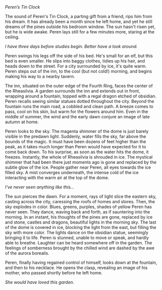 _Peren’s Tin Clock_

The sound of Peren's Tin Clock, a parting gift from a friend, rips him from his dream. It has already been a month since he left home, and yet he still dreams of the pines outside his bedroom window. The sun hasn't risen yet, but he is wide awake. Peren lays still for a few minutes more, staring at the ceiling.

_I have three days before studies begin. Better have a look around._

Peren swings his legs off the side of his bed. He's small for an elf, but this bed is even smaller. He slips into baggy clothes, tidies up his hair, and heads down to the street. For a city surrounded by ice, it's quite warm. Peren steps out of the inn, to the cool (but not cold!) morning, and begins making his way to a nearby tavern.

The inn, situated on the outer edge of the Fourth Ring, faces the center of the Rheasilvia. A garden surrounds the inn and extends out in front, wrapping around a fountain, topped with a regal dragon etched of obsidian. Peren recalls seeing similar statues dotted throughout the city. Beyond the fountain runs the main road, a cobbled and clean path. A breeze comes to pass, cool on his skin, but warm for the flowers around him. Even in the middle of summer, the wind and the early dawn conjure an image of late autumn at home.

Peren looks to the sky. The magenta shimmer of the dome is just barely visible in the predawn light. Suddenly, water fills the sky, far above the bounds of the magic. It must have been dozens of feet higher than the peak, as it takes much longer than Peren would have expected for it to come back down. To his surprise, as soon as the water hits the dome, it freezes. Instantly, the whole of Rheasilvia is shrouded in ice. The mystical shimmer that had been there just moments ago is gone and replaced by the subtle glow of the ice. People gather near Peren, all eyes towards the ice filled sky. A mist converges underneath, the intense cold of the ice interacting with the warm air at the top of the dome.

_I've never seen anything like this…_

The sun pierces the dawn. For a moment, rays of light slice the eastern sky, casting across the city, caressing the roofs of homes and stores. Then, the sky explodes in color. Blues, greens, purples, shades of yellow Peren has never seen. They dance, waving back and forth, as if sauntering into the morning. In an instant, his thoughts of the pines are gone, replaced by ice and stone, castles and dragons, beautiful lights in the morning sky. The last of the dome is covered in ice, blocking the light from the east, but filling the sky with more color. The lights dance on the obsidian statue, seemingly bringing it to life. Peren is stunned, unable to move or speak, and hardly able to breathe. Laughter can be heard somewhere off in the garden. The feelings of somberness brought by the chilled wind are dashed by the awe of the aurora borealis.

Peren, finally having regained control of himself, looks down at the fountain, and then to his necklace. He opens the clasp, revealing an image of his mother, who passed shortly before he left home.

_She would have loved this garden._